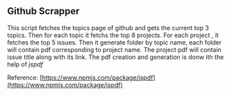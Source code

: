 ## Github Scrapper

This script fetches the topics page of github and gets the current top 3 topics. Then for each topic it fetchs the top 8 projects. For each project , it fetches the top 5 issues. Then it generate folder by topic name, each folder will contain pdf corresponding to project name. The project pdf will contain issue title along with its link. The pdf creation and generation is donw ith the help of *jspdf*

Reference: [https://www.npmjs.com/package/jspdf](https://www.npmjs.com/package/jspdf)
